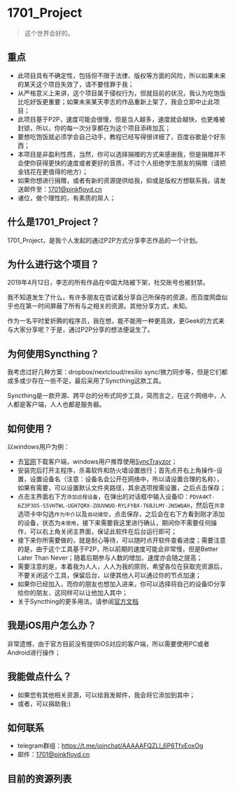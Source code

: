 # 1701_Project
>这个世界会好的。
## 重点
  - 此项目具有不确定性，包括但不限于法律、版权等方面的风险，所以如果未来的某天这个项目失效了，请不要怪罪于我；
  - 从严格意义上来讲，这个项目属于侵权行为，但就目前的状况，我认为吃饱饭比吃好饭更重要；如果未来某天李志的作品重新上架了，我会立即中止此项目；
  - 此项目基于P2P，速度可能会很慢，但是当人越多，速度就会越快，也更难被封锁，所以，你的每一次分享都在为这个项目添砖加瓦；
  - 要想吃饱饭就必须学会自己动手，教程已经写得很详细了，百度谷歌是个好东西；
  - 本项目是非盈利性质，当然，你可以选择捐赠的方式来感谢我，但是捐赠并不会使你获得更快的速度或者更好的音质，不过个人拒绝学生朋友的捐赠（请把金钱花在更值得的地方）；
  - 如果你想进行捐赠，或者有新的资源提供给我，抑或是版权方想联系我，请发送邮件至：[1701@pinkfloyd.cn](mailto:1701@pinkfloyd.cn)
  - 诸位，做个理性的，有素质的屌人；

## 什么是1701_Project？

  1701_Project，是我个人发起的通过P2P方式分享李志作品的一个计划。

## 为什么进行这个项目？
  
  2019年4月12日，李志的所有作品在中国大陆被下架，社交账号也被封禁。
  
  我不知道发生了什么，有许多朋友在尝试着分享自己所保存的资源，而百度网盘似乎也在第一时间屏蔽了所有与之相关的资源。其他分享方式，未知。

  作为一名平时爱折腾的程序员，我在想，能不能用一种更高效，更Geek的方式来与大家分享呢？于是，通过P2P分享的想法便诞生了。

## 为何使用Syncthing？

  我考虑过好几种方案：dropbox/nextcloud/resilio sync/微力同步等，但是它们都或多或少存在一些不足，最后采用了Syncthing这款工具。

  Syncthing是一款开源、跨平台的分布式同步工具，简而言之，在这个网络中，人人都是客户端，人人也都是服务器。

## 如何使用？
以windows用户为例：
- 去[官网](https://syncthing.net)下载客户端，windows用户推荐使用[SyncTrayzor](https://github.com/canton7/SyncTrayzor/releases/latest)；
- 安装完后打开主程序，杀毒软件和防火墙设置放行；首先点开右上角操作-设置，设置设备名（注意：设备名会公开在网络中，所以请设置合理的名称），如果有需要，可以设置默认文件夹路径，其余选项按需设置，之后点击保存；
- 点击主界面右下方`添加远程设备`，在弹出的对话框中输入设备ID：`PDVA4KT-6Z3P3OS-S5VHTWL-UGH7QRX-ZOUVWUO-RYLFYBX-T6BJLMY-JNSWQAH`，然后在`共享`选项卡中勾选`作为中介`以及`自动接受`，点击保存，之后会在右下方看到刚才添加的设备，状态为`未使用`，接下来需要我这里进行确认，期间你不需要任何操作，可以右上角关闭主界面，保证此软件在后台运行即可；
- 接下来你所需要做的，就是耐心等待，可以随时点开软件查看进度；需要注意的是，由于这个工具基于P2P，所以前期的速度可能会非常慢，但是Better Later Than Never；随着后期参与人数的增加，速度亦会随之提高；
- 需要注意的是，本着我为人人，人人为我的原则，希望各位在获取完资源后，不要关闭这个工具，保留后台，以便其他人可以通过你的节点加速；
- 如果你已经加入，而你的朋友也想加入进来，你可以选择将自己的设备ID分享给你的朋友，这同样可以让他加入其中；
- 关于Syncthing的更多用法，请参阅[官方文档](https://docs.syncthing.net/)

## 我是iOS用户怎么办？
非常遗憾，由于官方目前没有提供iOS对应的客户端，所以需要使用PC或者Android进行操作；
## 我能做点什么？
- 如果您有其他相关资源，可以给我发邮件，我会将它添加到其中；
- 或者，可以捐助我:)
## 如何联系
- telegram群组：https://t.me/joinchat/AAAAAFQZLl_6P6TfxEoxOg
- 邮件：[1701@pinkfloyd.cn](mailto:1701@pinkfloyd.cn)

## 目前的资源列表